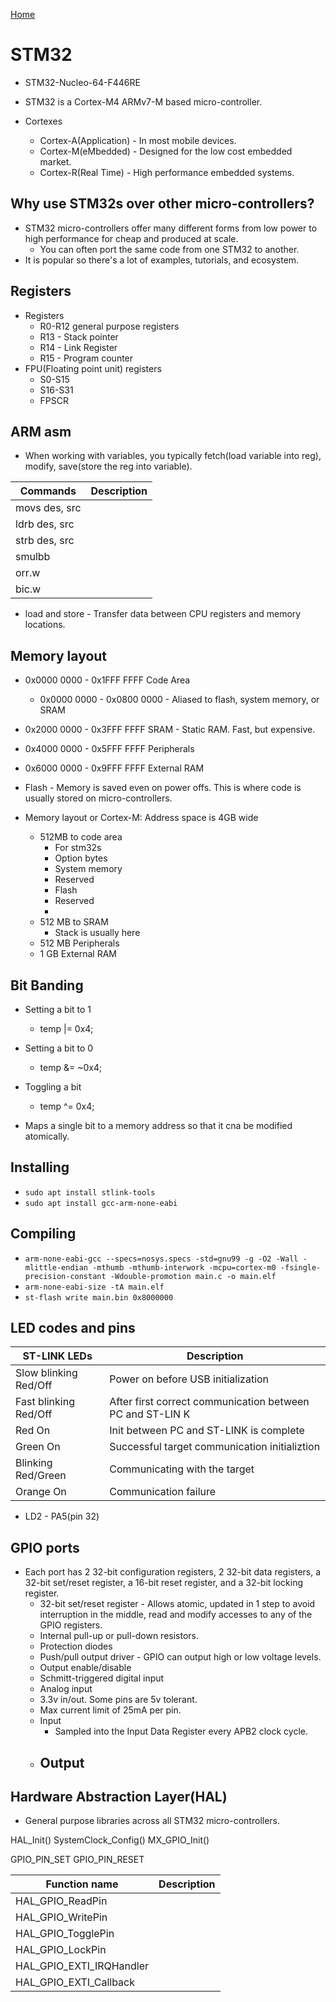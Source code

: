 [Home](../README.md#embedded-programming)

# STM32
- STM32-Nucleo-64-F446RE

- STM32 is a Cortex-M4 ARMv7-M based micro-controller.
- Cortexes
	- Cortex-A(Application) - In most mobile devices.
	- Cortex-M(eMbedded) - Designed for the low cost embedded market.
	- Cortex-R(Real Time) - High performance embedded systems.

## Why use STM32s over other micro-controllers?
- STM32 micro-controllers offer many different forms from low power to high performance for cheap and produced at scale.
	- You can often port the same code from one STM32 to another.
- It is popular so there's a lot of examples, tutorials, and ecosystem.

## Registers
- Registers
	- R0-R12 general purpose registers
	- R13 - Stack pointer
	- R14 - Link Register
	- R15 - Program counter
- FPU(Floating point unit) registers
	- S0-S15
	- S16-S31
	- FPSCR

## ARM asm
- When working with variables, you typically fetch(load variable into reg), modify, save(store the reg into variable).

| Commands      | Description |
|---------------|-------------|
| movs des, src |             |
| ldrb des, src |             |
| strb des, src |             |
| smulbb        |             |
| orr.w         |             |
| bic.w         |             |

- load and store - Transfer data between CPU registers and memory locations.

## Memory layout
- 0x0000 0000 - 0x1FFF FFFF Code Area
	- 0x0000 0000 - 0x0800 0000 - Aliased to flash, system memory, or SRAM
- 0x2000 0000 - 0x3FFF FFFF SRAM - Static RAM. Fast, but expensive.
- 0x4000 0000 - 0x5FFF FFFF Peripherals
- 0x6000 0000 - 0x9FFF FFFF External RAM




- Flash - Memory is saved even on power offs. This is where code is usually stored on micro-controllers.

- Memory layout or Cortex-M: Address space is 4GB wide
	- 512MB to code area
		- For stm32s
		- Option bytes
		- System memory
		- Reserved
		- Flash
		- Reserved
		- 
	- 512 MB to SRAM
		- Stack is usually here
	- 512 MB Peripherals
	- 1 GB External RAM

## Bit Banding
- Setting a bit to 1
	- temp |= 0x4;
- Setting a bit to 0
	- temp &= ~0x4;
- Toggling a bit
	- temp ^= 0x4;

- Maps a single bit to a memory address so that it cna be modified atomically.

## Installing
- `sudo apt install stlink-tools`
- `sudo apt install gcc-arm-none-eabi`

## Compiling
- `arm-none-eabi-gcc --specs=nosys.specs -std=gnu99 -g -O2 -Wall -mlittle-endian -mthumb -mthumb-interwork -mcpu=cortex-m0 -fsingle-precision-constant -Wdouble-promotion main.c -o main.elf`
- `arm-none-eabi-size -tA main.elf`
- `st-flash write main.bin 0x8000000`

## LED codes and pins
| ST-LINK LEDs          | Description                                               |
|-----------------------|-----------------------------------------------------------|
| Slow blinking Red/Off | Power on before USB initialization                        |
| Fast blinking Red/Off | After first correct communication between PC and ST-LIN K |
| Red On                | Init between PC and ST-LINK is complete                   |
| Green On              | Successful target communication initializtion             |
| Blinking Red/Green    | Communicating with the target                             |
| Orange On             | Communication failure                                     |


- LD2 - PA5(pin 32)

## GPIO ports
- Each port has 2 32-bit configuration registers, 2 32-bit data registers, a 32-bit set/reset register, a 16-bit reset register, and a 32-bit locking register.
	- 32-bit set/reset register - Allows atomic, updated in 1 step to avoid interruption in the middle, read and modify accesses to any of the GPIO registers.
	- Internal pull-up or pull-down resistors.
	- Protection diodes
	- Push/pull output driver - GPIO can output high or low voltage levels.
	- Output enable/disable
	- Schmitt-triggered digital input
	- Analog input
	- 3.3v in/out. Some pins are 5v tolerant.
	- Max current limit of 25mA per pin.
	- Input
		- Sampled into the Input Data Register every APB2 clock cycle.
	- Output
		- 

## Hardware Abstraction Layer(HAL)
- General purpose libraries across all STM32 micro-controllers.

HAL_Init()
SystemClock_Config()
MX_GPIO_Init()

GPIO_PIN_SET
GPIO_PIN_RESET

| Function name            | Description |
|--------------------------|-------------|
| HAL_GPIO_ReadPin         |             |
| HAL_GPIO_WritePin        |             |
| HAL_GPIO_TogglePin       |             |
| HAL_GPIO_LockPin         |             |
| HAL_GPIO_EXTI_IRQHandler |             |
| HAL_GPIO_EXTI_Callback   |             |